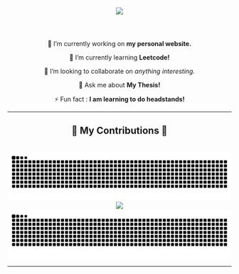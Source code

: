
<h1 align="center">
    <img src="https://readme-typing-svg.herokuapp.com/?font=Righteous&size=35&center=true&vCenter=true&width=500&height=70&duration=4000&lines=Hi+There!+👋;+I'm+Fairuz!🌻;" />
</h1>

[comment]: <> (<h3 align="center">A passionate software developer from Canada 🇨🇦</h3>)

<br/>

<div align="center">
 
 🔭 I’m currently working on **my personal website.**
 
 🌱 I’m currently learning **Leetcode!**
 
 👯 I’m looking to collaborate on **anything interesting*.*

💬 Ask me about **My Thesis!**

⚡ Fun fact : **I am learning to do headstands!**

 </div>


 <hr/>

<div align="center">
  <h2>🐍 My Contributions 🐍</h2>
  <br>
<img src="https://raw.githubusercontent.com/fairuznawar122/fairuznawar122/output/github-contribution-grid-snake.svg" />

<img src="https://raw.githubusercontent.com/fairuznawar122/fairuznawar122/output/github-contribution-grid-snake.gif#gh-light-mode-only" />
<img src="https://raw.githubusercontent.com/fairuznawar122/fairuznawar122/output/github-contribution-grid-snake-dark.svg#gh-dark-mode-only" />



<hr/>

<br/>
